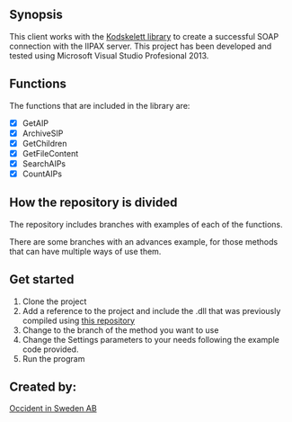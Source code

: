 ## Synopsis

This client works with the [Kodskelett library](https://github.com/occident/kodskelett-library) to create a successful SOAP connection with the IIPAX server. This project has been developed and tested using Microsoft Visual Studio Profesional 2013.

## Functions

The functions that are included in the library are:

- [X] GetAIP
- [X] ArchiveSIP
- [X] GetChildren
- [X] GetFileContent
- [X] SearchAIPs
- [X] CountAIPs

## How the repository is divided

The repository includes branches with examples of each of the functions.

There are some branches with an advances example, for those methods that can have multiple ways of use them.

## Get started

1. Clone the project
2. Add a reference to the project and include the .dll that was previously compiled using [this repository](https://github.com/occident/kodskelett-library)
3. Change to the branch of the method you want to use
4. Change the Settings parameters to your needs following the example code provided.
5. Run the program

## Created by:

[Occident in Sweden AB](http://www.occident.se/)

